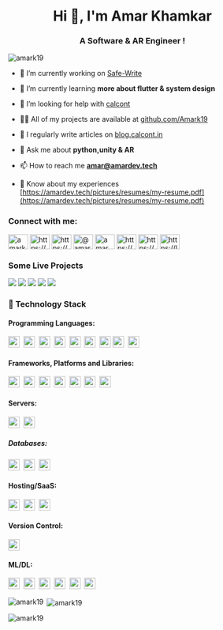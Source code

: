 <h1 align="center">Hi 👋, I'm Amar Khamkar</h1>
<h3 align="center">A Software & AR Engineer !</h3>

<p align="left"> <img src="https://komarev.com/ghpvc/?username=amark19&label=Profile%20views&color=0e75b6&style=flat" alt="amark19" /> </p>

- 🔭 I’m currently working on [Safe-Write](https://play.google.com/store/apps/details?id=com.ARmarstudio.notesapp)

- 🌱 I’m currently learning **more about flutter & system design**

- 🤝 I’m looking for help with [calcont](https://github.com/Amark19/calcont.in)

- 👨‍💻 All of my projects are available at [github.com/Amark19](https://github.com/Amark19)

- 📝 I regularly write articles on [blog.calcont.in](https://blog.calcont.in)

- 💬 Ask me about **python,unity & AR**

- 📫 How to reach me **amar@amardev.tech**

- 📄 Know about my experiences [https://amardev.tech/pictures/resumes/my-resume.pdf](https://amardev.tech/pictures/resumes/my-resume.pdf)

<h3 align="left">Connect with me:</h3>
<p align="left">
<a href="https://twitter.com/amarkhamkar6" target="blank"><img align="center" src="https://raw.githubusercontent.com/rahuldkjain/github-profile-readme-generator/master/src/images/icons/Social/twitter.svg" alt="amarkhamkar6" height="30" width="40" /></a>
<a href="https://linkedin.com/in/https://www.linkedin.com/in/amar-khamkar-2710731a5/" target="blank"><img align="center" src="https://raw.githubusercontent.com/rahuldkjain/github-profile-readme-generator/master/src/images/icons/Social/linked-in-alt.svg" alt="https://www.linkedin.com/in/amar-khamkar-2710731a5/" height="30" width="40" /></a>
<a href="https://stackoverflow.com/users/https://stackoverflow.com/users/14283288/amar-k" target="blank"><img align="center" src="https://raw.githubusercontent.com/rahuldkjain/github-profile-readme-generator/master/src/images/icons/Social/stack-overflow.svg" alt="https://stackoverflow.com/users/14283288/amar-k" height="30" width="40" /></a>
<a href="https://hashnode.com/@amar1902" target="blank"><img align="center" src="https://raw.githubusercontent.com/rahuldkjain/github-profile-readme-generator/master/src/images/icons/Social/hashnode.svg" alt="@amar1902" height="30" width="40" /></a>
<a href="https://www.youtube.com/@amark7422" target="blank"><img align="center" src="https://raw.githubusercontent.com/rahuldkjain/github-profile-readme-generator/master/src/images/icons/Social/youtube.svg" alt="amar khamkar youtube" height="30" width="40" /></a>
<a href="https://www.codechef.com/users/https://www.codechef.com/users/amarkhamkar_22" target="blank"><img align="center" src="https://cdn.jsdelivr.net/npm/simple-icons@3.1.0/icons/codechef.svg" alt="https://www.codechef.com/users/amarkhamkar_22" height="30" width="40" /></a>
<a href="https://www.hackerrank.com/https://www.hackerrank.com/amarkhamkar6" target="blank"><img align="center" src="https://raw.githubusercontent.com/rahuldkjain/github-profile-readme-generator/master/src/images/icons/Social/hackerrank.svg" alt="https://www.hackerrank.com/amarkhamkar6" height="30" width="40" /></a>
<a href="https://www.leetcode.com/https://leetcode.com/amarkhamkar06/" target="blank"><img align="center" src="https://raw.githubusercontent.com/rahuldkjain/github-profile-readme-generator/master/src/images/icons/Social/leet-code.svg" alt="https://leetcode.com/amarkhamkar06/" height="30" width="40" /></a>
</p>
 
 ### **Some Live Projects**

<a href="https://www.calcont.in/"><img src="https://img.shields.io/badge/Calcont(15k+ traffic)-343434?style=for-the-badge&logo=webpage&logoColor=#FF7139"/></a>
<a href="https://play.google.com/store/apps/details?id=com.aprendizstudio.ARLAB"><img src="https://img.shields.io/badge/ARLab-9820a7?style=for-the-badge&logo=webpage&logoColor=#FF7139"/></a>
<a href="https://play.google.com/store/apps/details?id=com.aprendizstudio.monuverse"><img src="https://img.shields.io/badge/monuverse-004369?style=for-the-badge&logo=webpage&logoColor=#004369"/></a>
<a href="https://play.google.com/store/apps/details?id=com.ARmarstudio.notesapp"><img src="https://img.shields.io/badge/safewrite-e3b341?style=for-the-badge&logo=webpage&logoColor=#e3b341"/></a>
<a href="https://play.google.com/store/apps/details?id=com.ARmarstudio.notesapp"><img src="https://img.shields.io/badge/ARPuzzle-dca0ee?style=for-the-badge&logo=webpage&logoColor=#dca0ee"/></a>
 
### 🔭 **Technology Stack**

#### **Programming Languages**:

<img height=23 src="https://img.shields.io/badge/python-3670A0?style=for-the-badge&logo=python&logoColor=ffdd54">&nbsp;&nbsp;<img height=23 src="https://img.shields.io/badge/javascript-%23323330.svg?style=for-the-badge&logo=javascript&logoColor=%23F7DF1E">&nbsp;&nbsp;<img height=23 src="https://img.shields.io/badge/csharp-%23007ACC.svg?style=for-the-badge&logo=csharp&logoColor=white">&nbsp;&nbsp;<img height=23 src="https://img.shields.io/badge/c-%2300599C.svg?style=for-the-badge&logo=c%2B%2B&logoColor=white">&nbsp;&nbsp;<img height=23 src="https://img.shields.io/badge/-Java-000000?style=for-the-badge&logo=Java&logoColor=white">&nbsp;&nbsp;<img height=23 src="https://img.shields.io/badge/css3-%231572B6.svg?style=for-the-badge&logo=css3&logoColor=white">&nbsp;&nbsp;<img height=23 src="https://img.shields.io/badge/html5-%23E34F26.svg?style=for-the-badge&logo=html5&logoColor=white">
<img height=23 src="https://img.shields.io/badge/Ruby-CC342D.svg?logo=Ruby&style=flat&logoColor=white">&nbsp;&nbsp;<img height=23 src="https://img.shields.io/badge/Dart-9820a7.svg?logo=Dart&style=flat&logoColor=white">&nbsp;&nbsp;



#### **Frameworks, Platforms and Libraries**:

<img height=23 src="https://img.shields.io/badge/django-%23092E20.svg?style=for-the-badge&logo=django&logoColor=white">&nbsp;&nbsp;<img height=23 src="https://img.shields.io/badge/unity-%23000.svg?style=for-the-badge&logo=unity&logoColor=white">&nbsp;&nbsp;<img height=23 src="https://img.shields.io/badge/flask-6f777e?style=for-the-badge&logo=flask&logoColor=white">&nbsp;&nbsp;<img height=23 src="https://img.shields.io/badge/react-%2320232a.svg?style=for-the-badge&logo=react&logoColor=%2361DAFB">&nbsp;&nbsp;<img height=23 src="https://img.shields.io/badge/blender-%23E34F26.svg?style=for-the-badge&logo=blender&logoColor=white">&nbsp;&nbsp;<img height=23 src="https://img.shields.io/badge/arfoundation-291ac1?style=for-the-badge&logo=arfoundation&logoColor=white">&nbsp;&nbsp;<img height=23 src="https://img.shields.io/badge/flutter-%2320232a.svg?style=for-the-badge&logo=flutter&logoColor=%2361DAFB">&nbsp;&nbsp;

#### **Servers**:

<img height=23 src="https://img.shields.io/badge/nginx%20-%231572B6.svg?&style=for-the-badge&logo=nginx&logoColor=red">&nbsp;&nbsp;<img height=23 src="https://img.shields.io/badge/apache-%232C5263.svg?style=for-the-badge&logo=apache&logoColor=white">

##### **Databases**:

<img height=23 src="https://img.shields.io/badge/MongoDB-%234ea94b.svg?style=for-the-badge&logo=mongodb&logoColor=white">&nbsp;&nbsp;<img height=23 src="https://img.shields.io/badge/sqlite-%23316192.svg?style=for-the-badge&logo=sqlite&logoColor=white">&nbsp;&nbsp;<img height=23 src="https://img.shields.io/badge/firebase-%23039BE5.svg?style=for-the-badge&logo=firebase&logoColor=#00C7B7)">&nbsp;&nbsp;

#### **Hosting/SaaS**:

<img height=23 src="https://img.shields.io/badge/AWS-%23FF9900.svg?style=for-the-badge&logo=amazon-aws&logoColor=white">&nbsp;&nbsp;<img height=23 src="https://img.shields.io/badge/DigitalOcean-%230167ff.svg?style=for-the-badge&logo=digitalOcean&logoColor=white">&nbsp;&nbsp;<img height=23 src="https://img.shields.io/badge/heroku-%23430098.svg?style=for-the-badge&logo=heroku&logoColor=white">

#### **Version Control**:

<img height=23 src="https://img.shields.io/badge/git-%23F05033.svg?style=for-the-badge&logo=git&logoColor=white">

#### **ML/DL**:

<img height=23 src="https://img.shields.io/badge/TensorFlow-%23FF6F00.svg?style=for-the-badge&logo=TensorFlow&logoColor=white">&nbsp;&nbsp;<img height=23 src="https://img.shields.io/badge/Keras-%23D00000.svg?style=for-the-badge&logo=Keras&logoColor=white">&nbsp;&nbsp;<img height=23 src="https://img.shields.io/badge/Plotly-%233F4F75.svg?style=for-the-badge&logo=plotly&logoColor=white">&nbsp;&nbsp;<img height=23 src="https://img.shields.io/badge/numpy-%23013243.svg?style=for-the-badge&logo=numpy&logoColor=white">&nbsp;&nbsp;<img height=23 src="https://img.shields.io/badge/pandas-%23150458.svg?style=for-the-badge&logo=pandas&logoColor=white">&nbsp;&nbsp;<img height=23 src="https://img.shields.io/badge/sklearn-%233F4F75.svg?style=for-the-badge&logo=scikit-learn&logoColor=white" />


<p><img align="left" src="https://github-readme-stats.vercel.app/api/top-langs?username=amark19&show_icons=true&locale=en&layout=compact&theme=dark" alt="amark19" /></p>

<p>&nbsp;<img align="center" src="https://github-readme-stats.vercel.app/api?username=amark19&show_icons=true&locale=en&theme=dark" alt="amark19" /></p>

<p><img align="center" src="https://github-readme-streak-stats.herokuapp.com/?user=amark19&theme=dark" alt="amark19" /></p>

